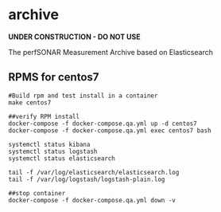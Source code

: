 # archive

**UNDER CONSTRUCTION - DO NOT USE**

The perfSONAR Measurement Archive based on Elasticsearch

## RPMS for centos7
```
#Build rpm and test install in a container
make centos7

##verify RPM install
docker-compose -f docker-compose.qa.yml up -d centos7
docker-compose -f docker-compose.qa.yml exec centos7 bash

systemctl status kibana
systemctl status logstash
systemctl status elasticsearch

tail -f /var/log/elasticsearch/elasticsearch.log
tail -f /var/log/logstash/logstash-plain.log

##stop container
docker-compose -f docker-compose.qa.yml down -v 
